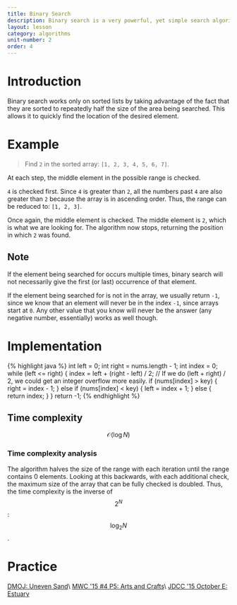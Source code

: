 ```yaml
---
title: Binary Search
description: Binary search is a very powerful, yet simple search algorithm. It operates on a sorted set of elements.
layout: lesson
category: algorithms
unit-number: 2
order: 4
---
```


# Introduction
Binary search works only on sorted lists by taking advantage of the fact that they are sorted to repeatedly half the size of the area being searched. This allows it to quickly find the location of the desired element.

# Example
> Find `2` in the sorted array: `[1, 2, 3, 4, 5, 6, 7]`.

At each step, the middle element in the possible range is checked.

`4` is checked first. Since `4` is greater than `2`, all the numbers past `4` are also greater than `2` because the array is in ascending order. Thus, the range can be reduced to: `[1, 2, 3]`.

Once again, the middle element is checked. The middle element is `2`, which is what we are looking for. The algorithm now stops, returning the position in which `2` was found.

## Note
If the element being searched for occurs multiple times, binary search will not necessarily give the first (or last) occurrence of that element.

If the element being searched for is not in the array, we usually return `-1`, since we know that an element will never be in the index `-1`, since arrays start at `0`. Any other value that you know will never be the answer (any negative number, essentially) works as well though.

# Implementation
{% highlight java %}
int left = 0;
int right = nums.length - 1;
int index = 0;
while (left <= right) {
	index = left + (right - left) / 2; // If we do (left + right) / 2, we could get an integer overflow more easily.
	if (nums[index] > key) {
		right = index - 1;
	} else if (nums[index] < key) {
		left = index + 1;
	} else {
		return index;
	}
}
return -1;
{% endhighlight %}

## Time complexity
$$\mathcal{O}(\log N)$$

### Time complexity analysis
The algorithm halves the size of the range with each iteration until the range contains 0 elements. Looking at this backwards, with each additional check, the maximum size of the array that can be fully checked is doubled. Thus, the time complexity is the inverse of $$2^N$$: $$\log_2N$$.

# Practice
[DMOJ: Uneven Sand](https://dmoj.ca/problem/seed2)\\
[MWC '15 #4 P5: Arts and Crafts](https://dmoj.ca/problem/mwc15c4p5)\\
[JDCC '15 October E: Estuary](http://mcpt.ca/problems/jdcc15octe) <!-- TODO: Change to relative link to new site. -->
